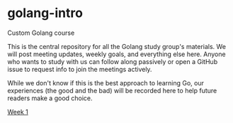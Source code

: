 # golang-intro
Custom Golang course

This is the central repository for all the Golang study group's materials. We will post meeting updates, weekly goals, and everything else here. Anyone who wants to study with us can follow along passively or open a GitHub issue to request info to join the meetings actively. 

While we don't know if this is the best approach to learning Go, our experiences (the good and the bad) will be recorded here to help future readers make a good choice. 

[Week 1](https://github.com/pritianka/golang-intro/blob/master/week1.md)
